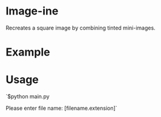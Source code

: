 # Image-ine
Recreates a square image by combining tinted mini-images.

# Example


# Usage
`$python main.py 


Please enter file name: [filename.extension]`
